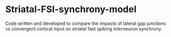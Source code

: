 # Striatal-FSI-synchrony-model
Code written and developed to compare the impacts of lateral gap junctions vs convergent cortical input on striatal fast spiking interneuron synchrony.
